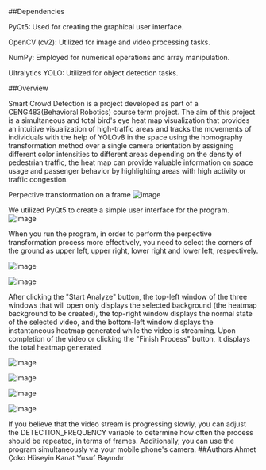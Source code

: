##Dependencies

PyQt5: Used for creating the graphical user interface.

OpenCV (cv2): Utilized for image and video processing tasks.

NumPy: Employed for numerical operations and array manipulation.

Ultralytics YOLO: Utilized for object detection tasks.


##Overview

Smart Crowd Detection is a project developed as part of a CENG483(Behavioral Robotics) course term project. The aim of this project is a simultaneous and total bird's eye heat map visualization that provides an intuitive visualization of high-traffic areas and tracks the movements of individuals with the help of YOLOv8  in the space using the homography transformation method over a single camera orientation by assigning different color intensities to different areas depending on the density of pedestrian traffic, the heat map can provide valuable information on space usage and passenger behavior by highlighting areas with high activity or traffic congestion.

Perpective transformation on a frame
![image](https://github.com/ahmetcoko/Smart-Crowd-Detection/assets/158578355/20de6b62-1570-4a64-bf0d-a5b978e08436)



We utilized PyQt5 to create a simple user interface for the program.
![image](https://github.com/ahmetcoko/Smart-Crowd-Detection/assets/158578355/62dfc960-556b-43f2-a150-d05c71878940)


When you run the program, in order to perform the perpective transformation process more effectively, you need to select the corners of the ground as upper left, upper right, lower right and lower left, respectively.

![image](https://github.com/ahmetcoko/Smart-Crowd-Detection/assets/158578355/797e1f66-5b4f-4982-a127-6735c7383142)

![image](https://github.com/ahmetcoko/Smart-Crowd-Detection/assets/158578355/242e07fb-e801-43cf-b7ac-86219d2a2b99)


After clicking the "Start Analyze" button, the top-left window of the three windows that will open only displays the selected background (the heatmap background to be created), the top-right window displays the normal state of the selected video, and the bottom-left window displays the instantaneous heatmap generated while the video is streaming. Upon completion of the video or clicking the "Finish Process" button, it displays the total heatmap generated.

![image](https://github.com/ahmetcoko/Smart-Crowd-Detection/assets/158578355/be21d3ab-4fd9-4828-8fa2-8095b0eb6db7)

![image](https://github.com/ahmetcoko/Smart-Crowd-Detection/assets/158578355/766e86b6-06c9-416b-a08b-35a7a32d3d37)

![image](https://github.com/ahmetcoko/Smart-Crowd-Detection/assets/158578355/e6f6f314-a05e-4df4-aca2-1443a4fd04a5)

![image](https://github.com/ahmetcoko/Smart-Crowd-Detection/assets/158578355/bd29fad4-363a-4ffe-9410-4a0f6073a460)


If you believe that the video stream is progressing slowly, you can adjust the DETECTION_FREQUENCY variable to determine how often the process should be repeated, in terms of frames.
Additionally, you can use the program simultaneously via your mobile phone's camera.
##Authors 
Ahmet Çoko
Hüseyin Kanat
Yusuf Bayındır


